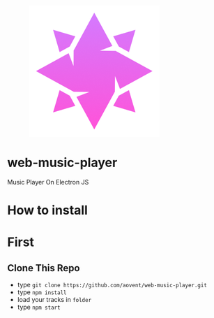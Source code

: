 <div align = "center" style = "width: 10vh;"><img src = "./src/img/aovent.png"></div>

# web-music-player
Music Player On Electron JS

# How to install

# First 
## Clone This Repo
 * type `git clone https://github.com/aovent/web-music-player.git`
 * type `npm install`
 * load your tracks in `folder`
 * type `npm start`